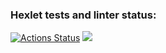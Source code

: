 ### Hexlet tests and linter status:
[![Actions Status](https://github.com/Uralskii/frontend-project-46/workflows/hexlet-check/badge.svg)](https://github.com/Uralskii/frontend-project-46/actions)
<a href="https://codeclimate.com/github/Uralskii/frontend-project-46/maintainability"><img src="https://api.codeclimate.com/v1/badges/b4ffa0e95fbe2a731ca2/maintainability" /></a>